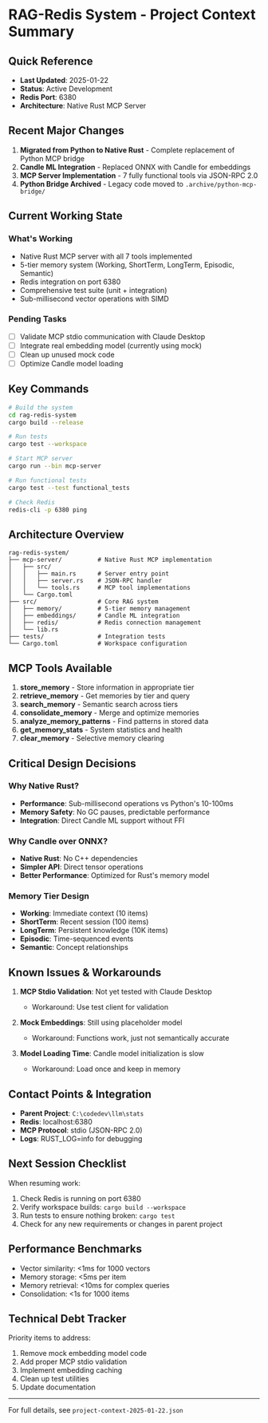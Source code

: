 # RAG-Redis System - Project Context Summary

## Quick Reference
- **Last Updated**: 2025-01-22
- **Status**: Active Development
- **Redis Port**: 6380
- **Architecture**: Native Rust MCP Server

## Recent Major Changes
1. **Migrated from Python to Native Rust** - Complete replacement of Python MCP bridge
2. **Candle ML Integration** - Replaced ONNX with Candle for embeddings
3. **MCP Server Implementation** - 7 fully functional tools via JSON-RPC 2.0
4. **Python Bridge Archived** - Legacy code moved to `.archive/python-mcp-bridge/`

## Current Working State

### What's Working
- Native Rust MCP server with all 7 tools implemented
- 5-tier memory system (Working, ShortTerm, LongTerm, Episodic, Semantic)
- Redis integration on port 6380
- Comprehensive test suite (unit + integration)
- Sub-millisecond vector operations with SIMD

### Pending Tasks
- [ ] Validate MCP stdio communication with Claude Desktop
- [ ] Integrate real embedding model (currently using mock)
- [ ] Clean up unused mock code
- [ ] Optimize Candle model loading

## Key Commands

```bash
# Build the system
cd rag-redis-system
cargo build --release

# Run tests
cargo test --workspace

# Start MCP server
cargo run --bin mcp-server

# Run functional tests
cargo test --test functional_tests

# Check Redis
redis-cli -p 6380 ping
```

## Architecture Overview

```
rag-redis-system/
├── mcp-server/          # Native Rust MCP implementation
│   ├── src/
│   │   ├── main.rs      # Server entry point
│   │   ├── server.rs    # JSON-RPC handler
│   │   └── tools.rs     # MCP tool implementations
│   └── Cargo.toml
├── src/                 # Core RAG system
│   ├── memory/          # 5-tier memory management
│   ├── embeddings/      # Candle ML integration
│   ├── redis/           # Redis connection management
│   └── lib.rs
├── tests/               # Integration tests
└── Cargo.toml           # Workspace configuration
```

## MCP Tools Available

1. **store_memory** - Store information in appropriate tier
2. **retrieve_memory** - Get memories by tier and query
3. **search_memory** - Semantic search across tiers
4. **consolidate_memory** - Merge and optimize memories
5. **analyze_memory_patterns** - Find patterns in stored data
6. **get_memory_stats** - System statistics and health
7. **clear_memory** - Selective memory clearing

## Critical Design Decisions

### Why Native Rust?
- **Performance**: Sub-millisecond operations vs Python's 10-100ms
- **Memory Safety**: No GC pauses, predictable performance
- **Integration**: Direct Candle ML support without FFI

### Why Candle over ONNX?
- **Native Rust**: No C++ dependencies
- **Simpler API**: Direct tensor operations
- **Better Performance**: Optimized for Rust's memory model

### Memory Tier Design
- **Working**: Immediate context (10 items)
- **ShortTerm**: Recent session (100 items)
- **LongTerm**: Persistent knowledge (10K items)
- **Episodic**: Time-sequenced events
- **Semantic**: Concept relationships

## Known Issues & Workarounds

1. **MCP Stdio Validation**: Not yet tested with Claude Desktop
   - Workaround: Use test client for validation

2. **Mock Embeddings**: Still using placeholder model
   - Workaround: Functions work, just not semantically accurate

3. **Model Loading Time**: Candle model initialization is slow
   - Workaround: Load once and keep in memory

## Contact Points & Integration

- **Parent Project**: `C:\codedev\llm\stats`
- **Redis**: localhost:6380
- **MCP Protocol**: stdio (JSON-RPC 2.0)
- **Logs**: RUST_LOG=info for debugging

## Next Session Checklist

When resuming work:
1. Check Redis is running on port 6380
2. Verify workspace builds: `cargo build --workspace`
3. Run tests to ensure nothing broken: `cargo test`
4. Check for any new requirements or changes in parent project

## Performance Benchmarks

- Vector similarity: <1ms for 1000 vectors
- Memory storage: <5ms per item
- Memory retrieval: <10ms for complex queries
- Consolidation: <1s for 1000 items

## Technical Debt Tracker

Priority items to address:
1. Remove mock embedding model code
2. Add proper MCP stdio validation
3. Implement embedding caching
4. Clean up test utilities
5. Update documentation

---

For full details, see `project-context-2025-01-22.json`